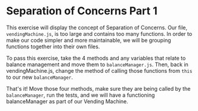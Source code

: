 <!--title={Separating files}--> 



# Separation of Concerns Part 1

This exercise will display the concept of Separation of Concerns. Our file, `vendingMachine.js`, is too large and contains too many functions. In order to make our code simpler and more maintainable, we will be grouping functions together into their own files. 

To pass this exercise, take the 4 methods and any variables that relate to balance management and move them to `balanceManager.js`. Then, back in vendingMachine.js, change the method of calling those functions from `this` to our new `balanceManager`. 

That's it! Move those four methods, make sure they are being called by the `balanceManager`, run the tests, and we will have a functioning balanceManager as part of our Vending Machine. 
